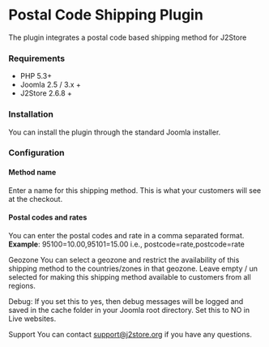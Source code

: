# Postal Code Shipping Plugin

The plugin integrates a postal code based shipping method for J2Store

### Requirements 
* PHP 5.3+ 
* Joomla 2.5 / 3.x + 
* J2Store 2.6.8 + 

### Installation 

You can install the plugin through the standard Joomla installer. 

### Configuration 

#### Method name
Enter a name for this shipping method. This is what your customers will see at the checkout.

#### Postal codes and rates
You can enter the postal codes and rate in a comma separated format. **Example**: 95100=10.00,95101=15.00 i.e., postcode=rate,postcode=rate

Geozone
You can select a geozone and restrict the availability of this shipping method 
to the countries/zones in that geozone. Leave empty / un selected for making this shipping method available to customers from all regions. 

Debug: If you set this to yes, then debug messages will be logged and saved in the cache 
folder in your Joomla root directory. 
Set this to NO in Live websites. 

Support 
You can contact support@j2store.org if you have any questions. 